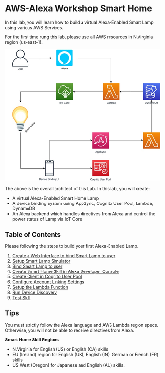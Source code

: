 # AWS-Alexa Workshop Smart Home
In this lab, you will learn how to build a virtual Alexa-Enabled
Smart Lamp using various AWS Services.

For the first time rung this lab, please use all AWS resources in 
N.Virginia region (us-east-1).

![](docs/assets/alexa-workshop-arch.jpg)

The above is the overall architect of this Lab. In this lab, you will create:

* A virtual Alexa-Enabled Smart Home Lamp
* A device binding system using AppSync, Cognito User Pool, Lambda, DynamoDB
* An Alexa backend which handles directives from Alexa and control the power status 
of Lamp via IoT Core

## Table of Contents

Please following the steps to build your first Alexa-Enabled Lamp.

1. [Create a Web Interface to bind Smart Lamp to user](https://github.com/lab798/aws-alexa-workshop-ui)
1. [Setup Smart Lamp Simulator](https://github.com/lab798/aws-alexa-workshop-smarthome-lamp)
1. [Bind Smart Lamp to user](docs/bind-device.md)
1. [Create Smart Home Skill in Alexa Developer Console](docs/create-skill.md)
1. [Create Client in Cognito User Pool](docs/create-cup-client.md)
1. [Configure Account Linking Settings](docs/account-linking.md)
1. [Setup the Lambda Function](docs/create-lambda.md)
1. [Run Device Discovery](docs/device-discovery.md)
1. [Test Skill](docs/test-skill.md)


## Tips

You must strictly follow the Alexa language and AWS Lambda region specs. Otherwise,
you will not be able to receive directives from Alexa. 

**Smart Home Skill Regions**
* N.Virginia for English (US) or English (CA) skills
* EU (Ireland) region for English (UK), English (IN), German or French (FR) skills
* US West (Oregon) for Japanese and English (AU) skills.